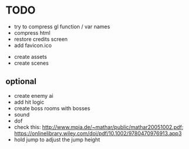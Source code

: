 # TODO

- try to compress gl function / var names
- compress html
- restore credits screen
- add favicon.ico

* create assets
* create scenes

## optional

- create enemy ai
- add hit logic
- create boss rooms with bosses
- sound
- dof
- check this: http://www.mpia.de/~mathar/public/mathar20051002.pdf; https://onlinelibrary.wiley.com/doi/pdf/10.1002/9780470976913.app3
- hold jump to adjust the jump height

